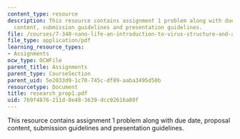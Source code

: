```yaml
---
content_type: resource
description: This resource contains assignment 1 problem along with due date, proposal
  content, submission guidelines and presentation guidelines.
file: /courses/7-340-nano-life-an-introduction-to-virus-structure-and-assembly-fall-2005/7b9f4876211d8e483639dcc92616a89f_research_prop1.pdf
file_type: application/pdf
learning_resource_types:
- Assignments
ocw_type: OCWFile
parent_title: Assignments
parent_type: CourseSection
parent_uid: 5e2033d9-1c70-745c-df89-aaba3495d50b
resourcetype: Document
title: research_prop1.pdf
uid: 7b9f4876-211d-8e48-3639-dcc92616a89f
---
```

This resource contains assignment 1 problem along with due date, proposal content, submission guidelines and presentation guidelines.

